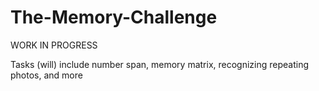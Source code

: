 # The-Memory-Challenge

WORK IN PROGRESS

Tasks (will) include number span, memory matrix, recognizing repeating photos, and more
